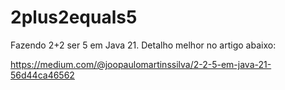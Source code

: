 # 2plus2equals5
Fazendo 2+2 ser 5 em Java 21. Detalho melhor no artigo abaixo:

https://medium.com/@joopaulomartinssilva/2-2-5-em-java-21-56d44ca46562
